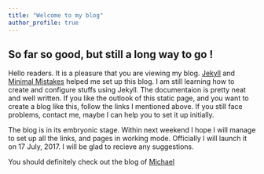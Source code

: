 ```yaml
---
title: "Welcome to my blog"
author_profile: true
---
```




## So far so good, but still a long way to go !

Hello readers. It is a pleasure that you are viewing my blog. [Jekyll](http://jekyllrb.com/) and [Minimal Mistakes](https://mmistakes.github.io/minimal-mistakes/) helped me set up this blog. I am still learning how to create and configure stuffs using Jekyll. The documentaion is pretty neat and well written. If you like the outlook of this static page, and you want to create a blog like this, follow the links I mentioned above. If you still face problems, contact me, maybe I can help you to set it up initially.

The blog is in its embryonic stage. Within next weekend I hope I will manage to set up all the links, and pages in working mode. Officially I will launch it on 17 July, 2017. I will be glad to recieve any suggestions.

You should definitely check out the blog of [Michael](https://mademistakes.com/)
